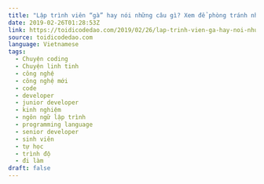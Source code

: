 ```yaml
---
title: "Lập trình viên “gà” hay nói những câu gì? Xem để phòng tránh nhé!"
date: 2019-02-26T01:28:53Z
link: https://toidicodedao.com/2019/02/26/lap-trinh-vien-ga-hay-noi-nhung-cau-gi/
source: toidicodedao.com
language: Vietnamese
tags:
  - Chuyện coding
  - Chuyện linh tinh
  - công nghệ
  - công nghệ mới
  - code
  - developer
  - junior developer
  - kinh nghiệm
  - ngôn ngữ lập trình
  - programming language
  - senior developer
  - sinh viên
  - tự học
  - trình độ
  - đi làm
draft: false
---
```

